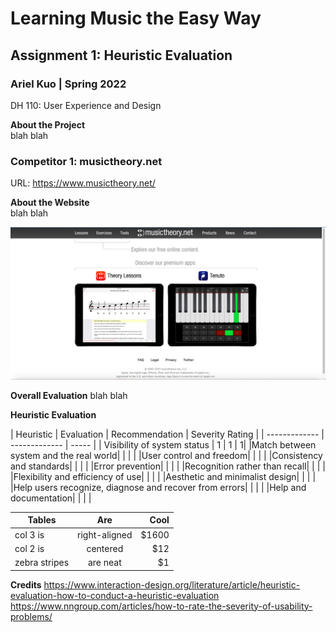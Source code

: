 # Learning Music the Easy Way
## Assignment 1: Heuristic Evaluation
### Ariel Kuo | Spring 2022 
DH 110: User Experience and Design 

**About the Project**  
blah blah

### Competitor 1: musictheory.net

URL: https://www.musictheory.net/ 

**About the Website**  
blah blah 

![homepage](musictheory-screenshot.png) 

**Overall Evaluation** 
blah blah 

**Heuristic Evaluation** 

| Heuristic      | Evaluation     | Recommendation | Severity Rating | 
| ------------- | ------------- | ----- | 
| Visibility of system status | 1 | 1 | 1| 
|Match between system and the real world|      | | |
|User control and freedom|  |  | |
|Consistency and standards|  |  | |
|Error prevention|  |  | |
|Recognition rather than recall|  |  | |
|Flexibility and efficiency of use|  |  | |
|Aesthetic and minimalist design|  |  | |
|Help users recognize, diagnose and recover from errors|  |  | |
|Help and documentation|  |  | |

| Tables        | Are           | Cool  |
| ------------- |:-------------:| -----:|
| col 3 is      | right-aligned | $1600 |
| col 2 is      | centered      |   $12 |
| zebra stripes | are neat      |    $1 |



**Credits** 
https://www.interaction-design.org/literature/article/heuristic-evaluation-how-to-conduct-a-heuristic-evaluation 
https://www.nngroup.com/articles/how-to-rate-the-severity-of-usability-problems/ 
